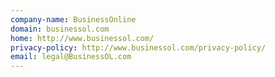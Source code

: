 ```yaml
---
company-name: BusinessOnline
domain: businessol.com
home: http://www.businessol.com/
privacy-policy: http://www.businessol.com/privacy-policy/
email: legal@BusinessOL.com
---
```




